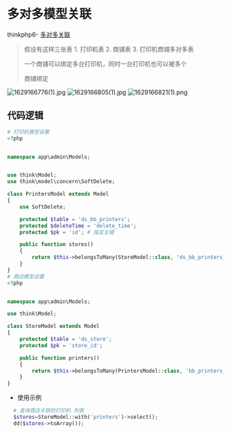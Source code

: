 #







# 多对多模型关联

thinkphp6- [多对多关联](https://www.kancloud.cn/manual/thinkphp6_0/1037603)

> 假设有这样三张表 1. 打印机表 2. 商铺表 3. 打印机商铺多对多表
>
> 一个商铺可以绑定多台打印机，同时一台打印机也可以被多个
>
> 商铺绑定

![1629166776(1).jpg](https://gitee.com/yaolliuyang/blogImages/raw/master/blogImages/FgbD5zP7VRs1ZwE.png)
![1629166805(1).jpg](https://gitee.com/yaolliuyang/blogImages/raw/master/blogImages/apgVUsBmJ9F4jTA.png)
![1629166821(1).png](https://gitee.com/yaolliuyang/blogImages/raw/master/blogImages/oOLvc986PNet4BK.png)

## 代码逻辑

```php
# 打印机模型设置
<?php


namespace app\admin\Models;


use think\Model;
use think\model\concern\SoftDelete;

class PrintersModel extends Model
{
    use SoftDelete;

    protected $table = 'ds_bb_printers';
    protected $deleteTime = 'delete_time';
    protected $pk = 'id'; # 指定主键

    public function stores()
    {
        return $this->belongsToMany(StoreModel::class, 'ds_bb_printers_store', 'ds_bb_printers_id', 'store_id');
    }
}
# 商店模型设置
<?php


namespace app\admin\Models;

use think\Model;

class StoreModel extends Model
{
    protected $table = 'ds_store';
    protected $pk = 'store_id';

    public function printers()
    {
        return $this->belongsToMany(PrintersModel::class, 'bb_printers_store', 'ds_bb_printers_id', 'ds_store_id');
    }
}

```

- 使用示例

```php
  # 查询商店关联的打印机 列表
  $stores=StoreModel::with('printers')->select();
  dd($stores->toArray());
```

